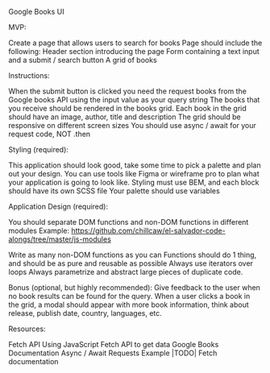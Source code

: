 Google Books UI

MVP:

Create a page that allows users to search for books
Page should include the following:
Header section introducing the page
Form containing a text input and a submit / search button
A grid of books

Instructions:

When the submit button is clicked you need the request books from the Google books API using the input value as your query string
The books that you receive should be rendered in the books grid.
Each book in the grid should have an image, author, title and description
The grid should be responsive on different screen sizes
You should use async / await for your request code, NOT .then

Styling (required):

This application should look good, take some time to pick a palette and plan out your design. You can use tools like Figma or wireframe pro to plan what your application is going to look like.
Styling must use BEM, and each block should have its own SCSS file
Your palette should use variables

Application Design (required):

You should separate DOM functions and non-DOM functions in different modules Example: https://github.com/chillcaw/el-salvador-code-alongs/tree/master/js-modules

Write as many non-DOM functions as you can
Functions should do 1 thing, and should be as pure and reusable as possible
Always use iterators over loops
Always parametrize and abstract large pieces of duplicate code.

Bonus (optional, but highly recommended):
Give feedback to the user when no book results can be found for the query.
When a user clicks a book in the grid, a modal should appear with more book information, think about release, publish date, country, languages, etc.

Resources:

Fetch API
Using JavaScript Fetch API to get data
Google Books Documentation
Async / Await Requests Example |TODO|
Fetch documentation
